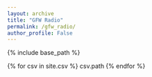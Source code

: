 ```yaml
---
layout: archive
title: "GFW Radio"
permalink: /gfw_radio/
author_profile: False
---
```




{% include base_path %}

{% for csv in site.csv %}
  csv.path
{% endfor %}

